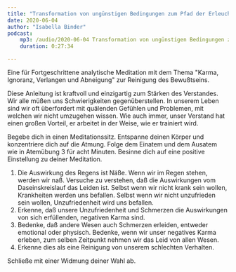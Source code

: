 ```yaml
---
title: "Transformation von ungünstigen Bedingungen zum Pfad der Erleuchtung"
date: 2020-06-04
author: "Isabella Binder"
podcast:
    mp3: /audio/2020-06-04 Transformation von ungünstigen Bedingungen zum Pfad der Erleuchtung.mp3
    duration: 0:27:34

---
```


Eine für Fortgeschrittene analytische Meditation mit dem Thema "Karma, Ignoranz, Verlangen und Abneigung" zur Reinigung des Bewußtseins.

Diese Anleitung ist kraftvoll und einzigartig zum Stärken des Verstandes. Wir alle müßen uns Schwierigkeiten gegenüberstellen. In unserem Leben sind wir oft überfordert mit quälenden Gefühlen und Problemen, mit welchen wir nicht umzugehen wissen. Wie auch immer, unser Verstand hat einen großen Vorteil, er arbeitet in der Weise, wie er trainiert wird.


Begebe dich in einen Meditationssitz. Entspanne deinen Körper und konzentriere dich auf die Atmung. Folge dem Einatem und dem Ausatem wie in Atemübung 3 für acht Minuten.
Besinne dich auf eine positive Einstellung zu deiner Meditation.

1.	Die Auswirkung des Regens ist Näße. Wenn wir im Regen stehen, werden wir naß. Versuche zu verstehen, daß die Auswirkungen vom Daseinskreislauf das Leiden ist. Selbst wenn wir nicht krank sein wollen, Krankheiten werden uns befallen. Selbst wenn wir nicht unzufrieden sein wollen, Unzufriedenheit wird uns befallen.
2.	Erkenne, daß unsere Unzufriedenheit und Schmerzen die Auswirkungen von sich erfüllenden, negativen Karma sind.
3.	Bedenke, daß andere Wesen auch Schmerzen erleiden, entweder emotional oder physisch. Bedenke, wenn wir unser negatives Karma erleben, zum selben Zeitpunkt nehmen wir das Leid von allen Wesen.
4.	Erkenne dies als eine Reinigung von unserem schlechten Verhalten.

Schließe mit einer Widmung deiner Wahl ab.
